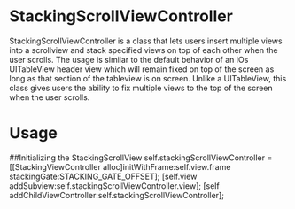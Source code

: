 StackingScrollViewController
============================

StackingScrollViewController is a class that lets users insert multiple views into a scrollview and stack specified views on top of each other when the user scrolls. The usage is similar to the default behavior of an iOs UITableView header view which will remain fixed on top of the screen as long as that section of the tableview is on screen. Unlike a UITableView, this class gives users the ability to fix multiple views to the top of the screen when the user scrolls. 


Usage
============================

##Initializing the StackingScrollView
    self.stackingScrollViewController = [[StackingViewController alloc]initWithFrame:self.view.frame stackingGate:STACKING_GATE_OFFSET];
    [self.view addSubview:self.stackingScrollViewController.view];
    [self addChildViewController:self.stackingScrollViewController];
    
    
